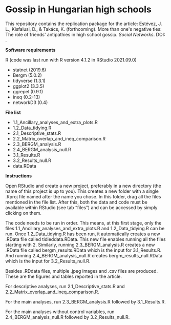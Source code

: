 # Gossip in Hungarian high schools

This repository contains the replication package for the article:
Estévez, J. L., Kisfalusi, D., & Takács, K. (forthcoming). More than one's negative ties: The role of friends' antipathies in high school gossip. *Social Networks*. DOI: .

**Software requirements**

R (code was last run with R version 4.1.2 in RStudio 2021.09.0)
- statnet (2019.6)
- Bergm (5.0.2)
- tidyverse (1.3.1)
- ggplot2 (3.3.5)
- ggrepel (0.9.1)
- ineq (0.2-13)
- networkD3 (0.4)

**File list**

- 1.1_Ancillary_analyses_and_extra_plots.R
- 1.2_Data_tidying.R
- 2.1_Descriptive_stats.R
- 2.2_Matrix_overlap_and_ineq_comparison.R
- 2.3_BERGM_analysis.R
- 2.4_BERGM_analysis_null.R
- 3.1_Results.R
- 3.2_Results_null.R
- data.RData

**Instructions**

Open RStudio and create a new project, preferably in a new directory (the name of this project is up to you). This creates a new folder with a single .Rproj file named after the name you chose. In this folder, drag all the files mentioned in the file list. After this, both the data and code must be available within RStudio (see tab “files”) and can be accessed by simply clicking on them.

The code needs to be run in order. This means, at this first stage, only the files 1.1_Ancillary_analyses_and_extra_plots.R and 1.2_Data_tidying.R can be run. Once 1.2_Data_tidying.R has been run, it automatically creates a new .RData file called tidieddata.RData. This new file enables running all the files starting with 2. Similarly, running 2.3_BERGM_analysis.R creates a new .RData file called bergm_results.RData which is the input for 3.1_Results.R. And running 2.4_BERGM_analysis_null.R creates bergm_results_null.RData which is the input for 3.2_Results_null.R.

Besides .RDdata files, multiple .jpeg images and .csv files are produced. These are the figures and tables reported in the article. 

For descriptive analyses, run  2.1_Descriptive_stats.R and 2.2_Matrix_overlap_and_ineq_comparison.R.

For the main analyses, run 2.3_BERGM_analysis.R followed by 3.1_Results.R.

For the main analyses without control variables, run 2.4_BERGM_analysis_null.R followed by 3.2_Results_null.R.
